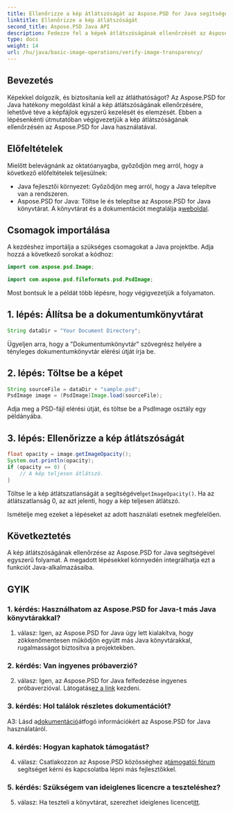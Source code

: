 ```yaml
---
title: Ellenőrizze a kép átlátszóságát az Aspose.PSD for Java segítségével
linktitle: Ellenőrizze a kép átlátszóságát
second_title: Aspose.PSD Java API
description: Fedezze fel a képek átlátszóságának ellenőrzését az Aspose.PSD for Java segítségével. Könnyű integráció, részletes dokumentáció és kiváló közösségi támogatás.
type: docs
weight: 14
url: /hu/java/basic-image-operations/verify-image-transparency/
---
```

## Bevezetés

Képekkel dolgozik, és biztosítania kell az átláthatóságot? Az Aspose.PSD for Java hatékony megoldást kínál a kép átlátszóságának ellenőrzésére, lehetővé téve a képfájlok egyszerű kezelését és elemzését. Ebben a lépésenkénti útmutatóban végigvezetjük a kép átlátszóságának ellenőrzésén az Aspose.PSD for Java használatával.

## Előfeltételek

Mielőtt belevágnánk az oktatóanyagba, győződjön meg arról, hogy a következő előfeltételek teljesülnek:

- Java fejlesztői környezet: Győződjön meg arról, hogy a Java telepítve van a rendszeren.
-  Aspose.PSD for Java: Töltse le és telepítse az Aspose.PSD for Java könyvtárat. A könyvtárat és a dokumentációt megtalálja a[weboldal](https://releases.aspose.com/psd/java/).

## Csomagok importálása

A kezdéshez importálja a szükséges csomagokat a Java projektbe. Adja hozzá a következő sorokat a kódhoz:

```java
import com.aspose.psd.Image;

import com.aspose.psd.fileformats.psd.PsdImage;
```

Most bontsuk le a példát több lépésre, hogy végigvezetjük a folyamaton.

## 1. lépés: Állítsa be a dokumentumkönyvtárat

```java
String dataDir = "Your Document Directory";
```

Ügyeljen arra, hogy a "Dokumentumkönyvtár" szövegrész helyére a tényleges dokumentumkönyvtár elérési útját írja be.

## 2. lépés: Töltse be a képet

```java
String sourceFile = dataDir + "sample.psd";
PsdImage image = (PsdImage)Image.load(sourceFile);
```

Adja meg a PSD-fájl elérési útját, és töltse be a PsdImage osztály egy példányába.

## 3. lépés: Ellenőrizze a kép átlátszóságát

```java
float opacity = image.getImageOpacity();
System.out.println(opacity);
if (opacity == 0) {
    // A kép teljesen átlátszó.
}
```

 Töltse le a kép átlátszatlanságát a segítségével`getImageOpacity()`. Ha az átlátszatlanság 0, az azt jelenti, hogy a kép teljesen átlátszó.

Ismételje meg ezeket a lépéseket az adott használati esetnek megfelelően.

## Következtetés

A kép átlátszóságának ellenőrzése az Aspose.PSD for Java segítségével egyszerű folyamat. A megadott lépésekkel könnyedén integrálhatja ezt a funkciót Java-alkalmazásaiba.

## GYIK

### 1. kérdés: Használhatom az Aspose.PSD for Java-t más Java könyvtárakkal?

1. válasz: Igen, az Aspose.PSD for Java úgy lett kialakítva, hogy zökkenőmentesen működjön együtt más Java könyvtárakkal, rugalmasságot biztosítva a projektekben.

### 2. kérdés: Van ingyenes próbaverzió?

 2. válasz: Igen, az Aspose.PSD for Java felfedezése ingyenes próbaverzióval. Látogatás[ez a link](https://releases.aspose.com/) kezdeni.

### 3. kérdés: Hol találok részletes dokumentációt?

 A3: Lásd a[dokumentáció](https://reference.aspose.com/psd/java/)átfogó információkért az Aspose.PSD for Java használatáról.

### 4. kérdés: Hogyan kaphatok támogatást?

 4. válasz: Csatlakozzon az Aspose.PSD közösséghez a[támogatói fórum](https://forum.aspose.com/c/psd/34) segítséget kérni és kapcsolatba lépni más fejlesztőkkel.

### 5. kérdés: Szükségem van ideiglenes licencre a teszteléshez?

 5. válasz: Ha teszteli a könyvtárat, szerezhet ideiglenes licencet[itt](https://purchase.aspose.com/temporary-license/).